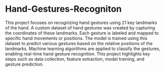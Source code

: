# Hand-Gestures-Recogniton

This project focuses on recognizing hand gestures using 21 key landmarks of the hand. A custom dataset of hand gestures was created by capturing the coordinates of 
these landmarks. Each gesture is labeled and mapped to specific hand movements or positions. The model is trained using this dataset to predict various gestures 
based on the relative positions of the landmarks. Machine learning algorithms are applied to classify the gestures, enabling real-time hand gesture recognition. This
project highlights key steps such as data collection, feature extraction, model training, and gesture prediction.








